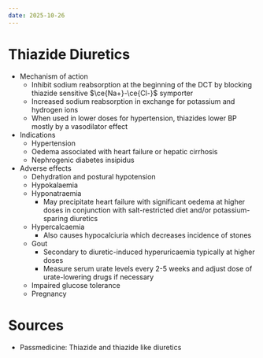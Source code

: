 ```yaml
---
date: 2025-10-26
---
```

# Thiazide Diuretics
- Mechanism of action
	- Inhibit sodium reabsorption at the beginning of the DCT by blocking thiazide sensitive $\ce{Na+}-\ce{Cl-}$ symporter
	- Increased sodium reabsorption in exchange for potassium and hydrogen ions
	- When used in lower doses for hypertension, thiazides lower BP mostly by a vasodilator effect
- Indications
	- Hypertension
	- Oedema associated with heart failure or hepatic cirrhosis
	- Nephrogenic diabetes insipidus
- Adverse effects
	- Dehydration and postural hypotension
	- Hypokalaemia
	- Hyponatraemia
		- May precipitate heart failure with significant oedema at higher doses in conjunction with salt-restricted diet and/or potassium-sparing diuretics
	- Hypercalcaemia
		- Also causes hypocalciuria which decreases incidence of stones
	- Gout
		- Secondary to diuretic-induced hyperuricaemia typically at higher doses
		- Measure serum urate levels every 2-5 weeks and adjust dose of urate-lowering drugs if necessary
	- Impaired glucose tolerance
	- Pregnancy
# Sources
- Passmedicine: Thiazide and thiazide like diuretics
